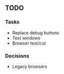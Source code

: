 ## TODO

### Tasks
- Replace debug buttons
- Text windows
- Browser test/cut

### Decisions
- Legacy browsers
